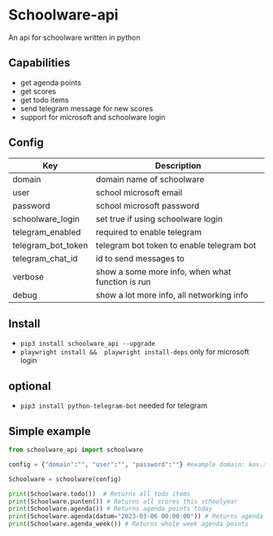 
# Schoolware-api
An api for schoolware written in python

## Capabilities
* get agenda points
* get scores
* get todo items
* send telegram message for new scores
* support for microsoft and schoolware login

## Config
| Key | Description |
| --- | --- |
| domain | domain name of schoolware
| user | school microsoft email
| password | school microsoft password
| schoolware_login | set true if using schoolware login
| telegram_enabled | required to enable telegram
| telegram_bot_token | telegram bot token to enable telegram bot
| telegram_chat_id | id to send messages to
| verbose | show a some more info, when what function is run
| debug | show a lot more info, all networking info

## Install
* `pip3 install schoolware_api --upgrade `
* `playwright install &&  playwright install-deps` only for microsoft login 

## optional
* `pip3 install python-telegram-bot` needed for telegram

## Simple example

```python
from schoolware_api import schoolware

config = {"domain":"", "user":"", "password":""} #example domain: kov.schoolware.be user: name.lastname@leerling.kov.be password: password 

Schoolware = schoolware(config)

print(Schoolware.todo())  # Returns all todo items
print(Schoolware.punten()) # Returns all scores this schoolyear
print(Schoolware.agenda()) # Returns agenda points today
print(Schoolware.agenda(datum="2023-03-06 00:00:00")) # Returns agenda points for 2023-03-06
print(Schoolware.agenda_week()) # Returns whole week agenda points
```

